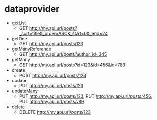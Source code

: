 # dataprovider

- getList
  - GET http://my.api.url/posts?_sort=title&_order=ASC&_start=0&_end=24
- getOne
  - GET http://my.api.url/posts/123
- getManyReference
  - GET http://my.api.url/posts?author_id=345
- getMany
  - GET http://my.api.url/posts?id=123&id=456&id=789
- create
  - POST http://my.api.url/posts/123
- update
  - PUT http://my.api.url/posts/123
- updateMany
  - PUT http://my.api.url/posts/123, PUT http://my.api.url/posts/456, PUT http://my.api.url/posts/789
- delete
  - DELETE http://my.api.url/posts/123